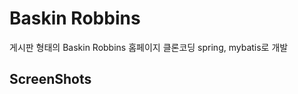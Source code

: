 # Baskin Robbins

게시판 형태의 Baskin Robbins 홈페이지 클론코딩 
spring, mybatis로 개발

ScreenShots
------------------
